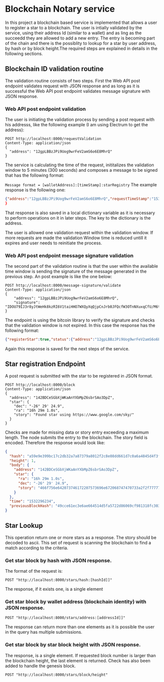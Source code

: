 # Blockchain Notary service
In this project a blockchain based service is implemented that allows a user to register a star to a blockchain. The user is intially validated by the service, using their address Id (similar to a wallet) and as ling as the succeedd they are allowed to add a new entry. The entry is becoming part of the chain and there is the possiblity to lookup for a star by user address, by hash or by block height.The required steps are explained in details in the following sections.  

## Blockchain ID validation routine
The validation routine consists of two steps. First the Web API post endpoint validates request with JSON response and as long as it is successful the Web API post endpoint validates message signature with JSON response. 

### Web API post endpoint validation
The user is initiating the validation process by sending a post request with his addresss, like the following example (I am using Electrum to get the address):
```curl
POST http://localhost:8000/requestValidation
Content-Type: application/json
{
  "address": "12gpLBBzJPi9Uog9wrFeV2amS6o6E8MhrQ"
}
```

The service is calculating the time of the request, inititalizes the validation window to 5 minutes (300 seconds) and composes a message to be signed that has the following format:

`
Message format = [walletAddress]:[timeStamp]:starRegistry
`
The example response is the following one:
```json
{"address":"12gpLBBzJPi9Uog9wrFeV2amS6o6E8MhrQ","requestTimeStamp":"1536787211","message":"12gpLBBzJPi9Uog9wrFeV2amS6o6E8MhrQ:1536787211:starRegistry","validationWindow":300}
}
```

That response is also saved in a local dictionary variable as it is necessary to perform operations on it in later steps. The key to the dictionary is the address. 

The user is allowed one validation request within the validation window. If more requests are made the validation Window time is reduced untill it expires and user needs to reinitiate the process. 

### Web API post endpoint message signature validation
The second part of the validation routine is that the user within the available time window is sending the signature of the message generated in the previous step. An post example is like the one below:

```curl
POST http://localhost:8000/message-signature/validate
Content-Type: application/json
{
    "address": "12gpLBBzJPi9Uog9wrFeV2amS6o6E8MhrQ",
    "signature": "IDOU79IJ3r8yJtWeHk8kzRI6V1taiHHO7WXQyXqQjpCnJrb0JFQcfW3OTnNXuxqCfU/M6tAQJwqaBw0739bV+x0="
}
```

The endpoint is using the bitcoin library to verify the signature and checks that the validation window is not expired. In this case the response has the following format:

```json
{"registerStar":true,"status":{"address":"12gpLBBzJPi9Uog9wrFeV2amS6o6E8MhrQ","requestTimeStamp":"1536787211","message":"12gpLBBzJPi9Uog9wrFeV2amS6o6E8MhrQ:1536787211:starRegistry","validationWindow":223,"messageSignature":"valid"}}
```
Again this response is saved for the next steps of the service.

## Star registration Endpoint
A post request is submitted with the star to be registered in JSON format. 

```curl
POST http://localhost:8000/block
Content-Type: application/json
{
  "address": "142BDCeSGbXjWKaAnYXbMpZ6sbrSAo3DpZ",
  "star": {
    "dec": "-26° 29' 24.9",
    "ra": "16h 29m 1.0s",
    "story": "Found star using https://www.google.com/sky/"
  }
}
```
Checks are made for missing data or story entry exceeding a maximum length. The node submits the entry to the blockchain. The story field is encoded. Therefore the response would look like:


```json
{
  "hash": "a59e9e399bc17c2db32a7a87379a8012f2c8e08dd661d7c0a6a4845d4f3ffb9f",
  "height": 1,
  "body": {
    "address": "142BDCeSGbXjWKaAnYXbMpZ6sbrSAo3DpZ",
    "star": {
      "ra": "16h 29m 1.0s",
      "dec": "-26° 29' 24.9",
      "story": "466f756e642073746172207573696e672068747470733a2f2f7777772e676f6f676c652e636f6d2f736b792f"
    }
  },
  "time": "1532296234",
  "previousBlockHash": "49cce61ec3e6ae664514d5fa5722d86069cf981318fc303750ce66032d0acff3"
}
```

## Star Lookup
This operation return one or more stars as a response. The story should be decoded to ascii. This set of request is scanning the blockchain to find a match according to the criteria. 

### Get star block by hash with JSON response.
The format of the request is:
```curl
POST "http://localhost:8000/stars/hash:[hashId]]"
```
The response, if it exists one, is a single element

### Get star block by wallet address (blockchain identity) with JSON response.
```curl
POST "http://localhost:8000/stars/address:[addressId]]"
```
The response can return more than one elements as it is possible the user in the query has multiple submissions. 


### Get star block by star block height with JSON response.
The response, is a single element. If requested block number is larger than the blockchain height, the last element is returned. Check has also been added to handle the genesis block.
```curl
POST "http://localhost:8000/stars/block/height"
```